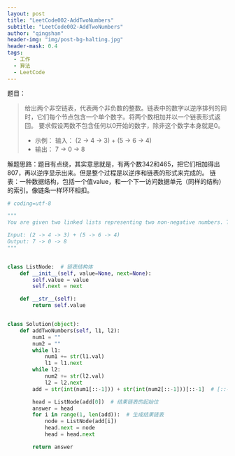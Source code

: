 ```yaml
---
layout: post
title: "LeetCode002-AddTwoNumbers"
subtitle: "LeetCode002-AddTwoNumbers"
author: "qingshan"
header-img: "img/post-bg-halting.jpg"
header-mask: 0.4
tags:
  - 工作
  - 算法
  - LeetCode
---
```


题目：
>给出两个非空链表，代表两个非负数的整数。链表中的数字以逆序排列的同时，它们每个节点包含一个单个数字。将两个数相加并以一个链表形式返回。
 要求假设两数不包含任何以0开始的数字，除非这个数字本身就是0。
>* 示例：
   输入： (2 -> 4 -> 3) + (5 -> 6 -> 4)
>* 输出： 7 -> 0 -> 8

解题思路：题目有点绕，其实意思就是，有两个数342和465，把它们相加得出807，再以逆序显示出来。但是整个过程是以逆序和链表的形式来完成的。
链表：一种数据结构，包括一个值value，和一个下一访问数据单元（同样的结构）的索引。像链条一样环环相扣。

```python
# coding=utf-8

"""
You are given two linked lists representing two non-negative numbers. The digits are stored in reverse order and each of their nodes contain a single digit. Add the two numbers and return it as a linked list.

Input: (2 -> 4 -> 3) + (5 -> 6 -> 4)
Output: 7 -> 0 -> 8
"""


class ListNode:  # 链表结构体
    def __init__(self, value=None, next=None):
        self.value = value
        self.next = next

    def __str__(self):
        return self.value


class Solution(object):
    def addTwoNumbers(self, l1, l2):
        num1 = ""
        num2 = ""
        while l1:
            num1 += str(l1.val)
            l1 = l1.next
        while l2:
            num2 += str(l2.val)
            l2 = l2.next
        add = str(int(num1[::-1])) + str(int(num2[::-1]))[::-1]  # [::-1]是翻转字符串的意思

        head = ListNode(add[0])  # 结果链表的起始位
        answer = head
        for i in range(1, len(add)):  # 生成结果链表
            node = ListNode(add[i])
            head.next = node
            head = head.next

        return answer
```
